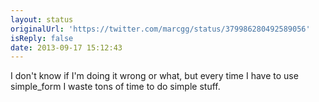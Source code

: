 ```yaml
---
layout: status
originalUrl: 'https://twitter.com/marcgg/status/379986280492589056'
isReply: false
date: 2013-09-17 15:12:43
---
```


I don't know if I'm doing it wrong or what, but every time I have to use simple_form I waste tons of time to do simple stuff.
